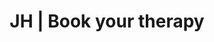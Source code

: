 ---
title: 'JH | Book your therapy'
layout: 'layouts/booking.html'
canonical: 'https://www.justinehodgsonhypnotherapy.com/booking/'
book:
    title: 'JH Online Bookings'
    para1: 'Take a step forwards today, booking your choosen therapy online, take a free consultation, send me an email. It''s never been so easy.'
---